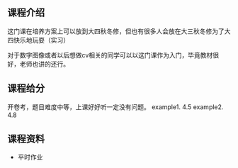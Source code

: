 ## 课程介绍
这门课在培养方案上可以放到大四秋冬修，但也有很多人会放在大三秋冬修为了大四快乐地玩耍（实习）

对于数字图像或者以后想做cv相关的同学可以以这门课作为入门，毕竟教材很好，老师也讲的还行。

## 课程给分
开卷考，题目难度中等，上课好好听一定没有问题。
example1. 4.5
example2. 4.8

## 课程资料
- 平时作业
